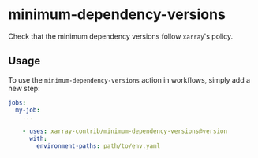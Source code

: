 # minimum-dependency-versions

Check that the minimum dependency versions follow `xarray`'s policy.

## Usage

To use the `minimum-dependency-versions` action in workflows, simply add a new step:

```yaml
jobs:
  my-job:
    ...

    - uses: xarray-contrib/minimum-dependency-versions@version
      with:
        environment-paths: path/to/env.yaml
```
